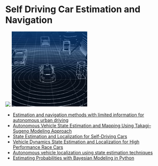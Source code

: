 # Self Driving Car Estimation and Navigation

<img src="./robotics_ee_hardware/img/se1.png" width=47%> <img src="./robotics_ee_hardware/img/se3.webp" width=47%> 

+ [Estimation and navigation methods with limited information for autonomous urban driving](https://onlinelibrary.wiley.com/doi/full/10.1002/eng2.12054)
+ [Autonomous Vehicle State Estimation and Mapping Using Takagi–Sugeno Modeling Approach](https://www.ncbi.nlm.nih.gov/pmc/articles/PMC9099810/)
+ [State Estimation and Localization for Self-Driving Cars](https://www.coursera.org/learn/state-estimation-localization-self-driving-cars)
+ [Vehicle Dynamics State Estimation and Localization for High Performance Race Cars](https://www.sciencedirect.com/science/article/pii/S2405896319303957)
+ [Autonomous vehicle localization using
state estimation techniques](https://upcommons.upc.edu/bitstream/handle/2117/333272/master-thesis-dunia-prieto.pdf?sequence=1&isAllowed=y)
+ [Estimating Probabilities with Bayesian Modeling in Python](https://towardsdatascience.com/estimating-probabilities-with-bayesian-modeling-in-python-7144be007815)